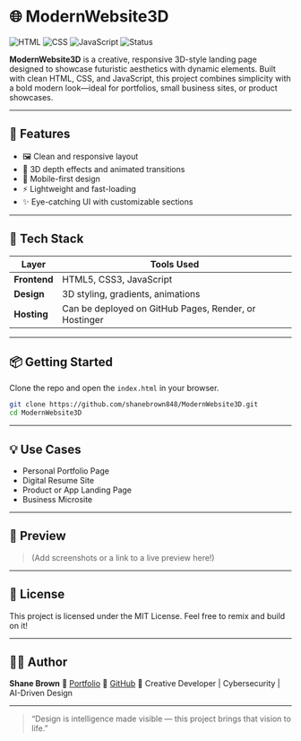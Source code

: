 # 🌐 ModernWebsite3D

![HTML](https://img.shields.io/badge/HTML-Used-in-red?style=flat-square&logo=html5)
![CSS](https://img.shields.io/badge/CSS-Modern%20Styling-blue?style=flat-square&logo=css3)
![JavaScript](https://img.shields.io/badge/JavaScript-Interactive-yellow?style=flat-square&logo=javascript)
![Status](https://img.shields.io/badge/Project-Active-brightgreen?style=flat-square)

**ModernWebsite3D** is a creative, responsive 3D-style landing page designed to showcase futuristic aesthetics with dynamic elements. Built with clean HTML, CSS, and JavaScript, this project combines simplicity with a bold modern look—ideal for portfolios, small business sites, or product showcases.

---

## 🎯 Features

- 🖼️ Clean and responsive layout
- 🎥 3D depth effects and animated transitions
- 📱 Mobile-first design
- ⚡ Lightweight and fast-loading
- ✨ Eye-catching UI with customizable sections

---

## 🚀 Tech Stack

| Layer        | Tools Used              |
|--------------|--------------------------|
| **Frontend** | HTML5, CSS3, JavaScript  |
| **Design**   | 3D styling, gradients, animations |
| **Hosting**  | Can be deployed on GitHub Pages, Render, or Hostinger |

---

## 📦 Getting Started

Clone the repo and open the `index.html` in your browser.

```bash
git clone https://github.com/shanebrown848/ModernWebsite3D.git
cd ModernWebsite3D
````

---

## 💡 Use Cases

* Personal Portfolio Page
* Digital Resume Site
* Product or App Landing Page
* Business Microsite

---

## 📸 Preview

> (Add screenshots or a link to a live preview here!)

---

## 📄 License

This project is licensed under the MIT License. Feel free to remix and build on it!

---

## 👨‍💻 Author

**Shane Brown**
🔗 [Portfolio](https://sinistergatedesigns.com)
🐙 [GitHub](https://github.com/shanebrown848)
🌟 Creative Developer | Cybersecurity | AI-Driven Design

---

> “Design is intelligence made visible — this project brings that vision to life.”

```
